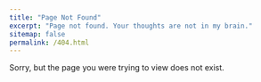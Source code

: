```yaml
---
title: "Page Not Found"
excerpt: "Page not found. Your thoughts are not in my brain."
sitemap: false
permalink: /404.html
---
```


Sorry, but the page you were trying to view does not exist.
